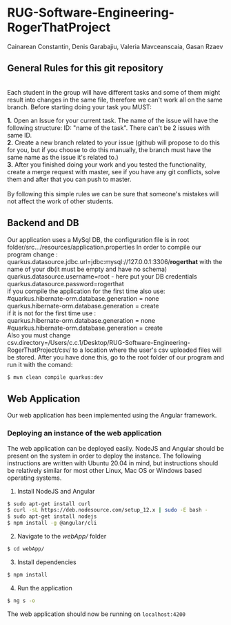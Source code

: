 # RUG-Software-Engineering-RogerThatProject
Cainarean Constantin, Denis Garabajiu, Valeria Mavceanscaia, Gasan Rzaev
## General Rules for this git repository
</br>
Each student in the group will have different tasks and some of them might result into changes in the same file, therefore we can't work all on the same branch.
Before starting doing your task you MUST:</br>

**1.** Open an Issue for your current task. The name of the issue will have the following structure: ID: "name of the task". There can't be 2 issues with same ID. </br>
**2.** Create a new branch related to your issue (github will propose to do this for you, but if you choose to do this manually, the branch must have the same name as the issue it's related to.)</br>
**3.** After you finished doing your work and you tested the functionality, create a merge request with master, see if you have any git conflicts, solve them and after that you can push to master.</br>
</br>
By following this simple rules we can be sure that someone's mistakes will not affect the work of other students.

## Backend and DB
Our application uses a MySql DB, the configuration file is in root folder/src.../resources/application.properties
In order to compile our program change : <br />
quarkus.datasource.jdbc.url=jdbc:mysql://127.0.0.1:3306/**rogerthat** with the name of your db(it must be empty and have no schema)<br />
quarkus.datasource.username=root - here put your DB credentials<br />
quarkus.datasource.password=rogerthat<br />
if you compile the application for the first time also use:<br />
#quarkus.hibernate-orm.database.generation = none<br />
quarkus.hibernate-orm.database.generation = create<br />
if it is not for the first time use : <br />
quarkus.hibernate-orm.database.generation = none <br />
#quarkus.hibernate-orm.database.generation = create <br />
Also you must change <br />
csv.directory=/Users/c.c.1/Desktop/RUG-Software-Engineering-RogerThatProject/csv/ to a location where the user's csv uploaded files will be stored. After you have done this, go to the root folder of our program and run it with the comand:<br />


```bash
$ mvn clean compile quarkus:dev

```

## Web Application
Our web application has been implemented using the Angular framework.

### Deploying an instance of the web application
The web application can be deployed easily. NodeJS and Angular should be present on the system in order to deploy the instance. The following instructions are written with Ubuntu 20.04 in mind, but instructions should be relatively similar for most other Linux, Mac OS or Windows based operating systems.

1. Install NodeJS and Angular
```bash
$ sudo apt-get install curl
$ curl -sL https://deb.nodesource.com/setup_12.x | sudo -E bash -
$ sudo apt-get install nodejs
$ npm install -g @angular/cli
```
2. Navigate to the _webApp/_ folder
```bash
$ cd webApp/
```
3. Install dependencies
```bash
$ npm install
```
4.  Run the application
```bash
$ ng s -o
```

The web application should now be running on `localhost:4200`
